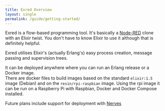 ```yaml
---
title: Exred Overview
layout: single
permalink: /guide/getting-started/
---
```


Exred is a flow-based programming tool. It's basically a [Node-RED](https://nodered.org/) clone with an Elixir twist. You don't have to know Elixir to use it although that is definitely helpful.

Exred utilises Elixir's (actually Erlang's) easy process creation, message passing and supervision trees.

It can be deployed anywhere where you can run an Erlang release or a Docker image.  
There are docker files to build images based on the standard ```elixir:1.5``` image (Debian) and on the ```resin/rpi-raspbian``` image.
Using the rpi image it can be run on a Raspberry Pi with Raspbian, Docker and Docker Compose installed.

Future plans include support for deployment with [Nerves](https://nerves-project.org/) 
